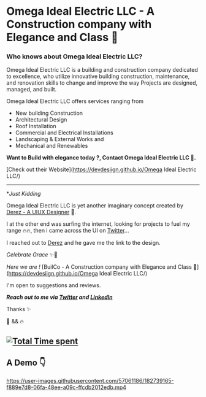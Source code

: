 # Omega Ideal Electric LLC - A Construction company with Elegance and Class 💯
### Who knows about Omega Ideal Electric LLC? 

Omega Ideal Electric LLC is a building and construction company dedicated to excellence, who utilize innovative building construction, maintenance, and renovation skills to change and improve the way Projects are designed, managed, and built.

Omega Ideal Electric LLC offers services ranging from 

- New building Construction
- Architectural Design 
- Roof Installation
- Commercial and Electrical Installations
- Landscaping & External Works and
- Mechanical and Renewables

**Want to Build with elegance today ?, Contact Omega Ideal Electric LLC 💯.**

[Check out their Website](https://devdesiign.github.io/Omega Ideal Electric LLC/)

---

**Just Kidding*

Omega Ideal Electric LLC is yet another imaginary concept created by [Derez - A UIUX Designer](https://twitter.com/iamDeRez1?t=iq9Lmucoy-2BoGiiFQb9Ig&s=08) 💪.

I at the other end was surfing the internet, looking for projects to fuel my range 🔥🔥, then i came across the UI on [Twitter](https://twitter.com/d3vd3511gn)...

I reached out to [Derez](https://twitter.com/iamDeRez1?t=iq9Lmucoy-2BoGiiFQb9Ig&s=08) and he gave me the link to the design. 

*Celebrate Grace* ✨🤍

*Here we are !* [BuilCo - A Construction company with Elegance and Class 💯](https://devdesiign.github.io/Omega Ideal Electric LLC/)

I'm open to suggestions and reviews.

***Reach out to me via [Twitter](https://twitter.com/d3vd3511gn) and [LinkedIn](https://www.linkedin.com/in/muiz-haruna-321841187/)***

Thanks ✨

🤍 && 🔥

[![Total Time spent](https://wakatime.com/badge/user/fb658d00-4e70-4cd7-8cda-72b8f1ef0325/project/fddcb164-d353-4446-bf84-22e8ede6bee9.svg)](https://wakatime.com/badge/user/fb658d00-4e70-4cd7-8cda-72b8f1ef0325/project/fddcb164-d353-4446-bf84-22e8ede6bee9)
---

## A Demo 👇

https://user-images.githubusercontent.com/57061186/182739165-f889e7d8-06fa-48ee-a09c-ffcdb2012edb.mp4
